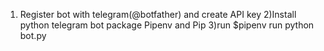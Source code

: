 1) Register bot with telegram(@botfather) and create API key
2)Install python telegram bot package Pipenv and Pip
3)run $pipenv run python bot.py